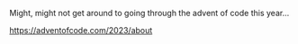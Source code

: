 Might, might not get around to going through the advent of code this 
year...

https://adventofcode.com/2023/about
